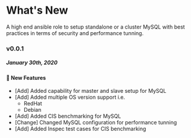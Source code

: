 # What's New

A high end ansible role to setup standalone or a cluster MySQL with best practices in terms of security and performance tunning.

### v0.0.1
##### January 30th, 2020

#### :tada: New Features

- [Add] Added capability for master and slave setup for MySQL
- [Add] Added multiple OS version support i.e.
    - RedHat
    - Debian
- [Add] Added CIS benchmarking for MySQL
- [Change] Changed MySQL configuration for performance tunning
- [Add] Added Inspec test cases for CIS benchmarking
